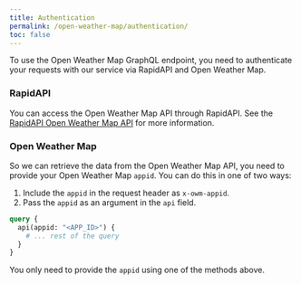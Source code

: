 ```yaml
---
title: Authentication
permalink: /open-weather-map/authentication/
toc: false
---
```


To use the Open Weather Map GraphQL endpoint, you need to authenticate your requests with our service via RapidAPI and Open Weather Map.

### RapidAPI

You can access the Open Weather Map API through RapidAPI. See the [RapidAPI Open Weather Map API](https://rapidapi.com/gurafu/api/open-weather-map-graphql) for more information.

### Open Weather Map

So we can retrieve the data from the Open Weather Map API, you need to provide your Open Weather Map `appid`. You can do this in one of two ways:

1. Include the `appid` in the request header as `x-owm-appid`.
2. Pass the `appid` as an argument in the `api` field.

```graphql
query {
  api(appid: "<APP_ID>") {
    # ... rest of the query
  }
}
```

You only need to provide the `appid` using one of the methods above.

